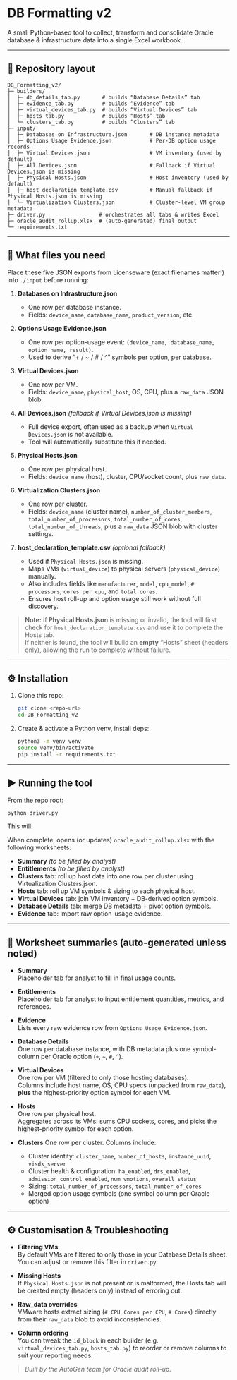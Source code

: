 # DB Formatting v2

A small Python-based tool to collect, transform and consolidate Oracle database & infrastructure data into a single Excel workbook.

---

## 📂 Repository layout

```
DB_Formatting_v2/
├─ builders/
│  ├─ db_details_tab.py       # builds “Database Details” tab
│  ├─ evidence_tab.py         # builds “Evidence” tab
│  ├─ virtual_devices_tab.py  # builds “Virtual Devices” tab
│  ├─ hosts_tab.py            # builds “Hosts” tab
│  └─ clusters_tab.py         # builds “Clusters” tab
├─ input/
│  ├─ Databases on Infrastructure.json       # DB instance metadata
│  ├─ Options Usage Evidence.json            # Per-DB option usage records
│  ├─ Virtual Devices.json                   # VM inventory (used by default)
│  ├─ All Devices.json                       # Fallback if Virtual Devices.json is missing
│  ├─ Physical Hosts.json                    # Host inventory (used by default)
│  ├─ host_declaration_template.csv          # Manual fallback if Physical Hosts.json is missing
│  └─ Virtualization Clusters.json           # Cluster-level VM group metadata
├─ driver.py                 # orchestrates all tabs & writes Excel
├─ oracle_audit_rollup.xlsx  # (auto-generated) final output
└─ requirements.txt
```

---

## 🔑 What files you need

Place these five JSON exports from Licenseware (exact filenames matter!) into `./input` before running:

1. **Databases on Infrastructure.json**  
   - One row per database instance.  
   - Fields: `device_name`, `database_name`, `product_version`, etc.

2. **Options Usage Evidence.json**  
   - One row per option-usage event: `(device_name, database_name, option_name, result)`.  
   - Used to derive “+ / ~ / # / ^” symbols per option, per database.

3. **Virtual Devices.json**  
   - One row per VM.  
   - Fields: `device_name`, `physical_host`, OS, CPU, plus a `raw_data` JSON blob.

5. **All Devices.json** *(fallback if Virtual Devices.json is missing)*  
   - Full device export, often used as a backup when `Virtual Devices.json` is not available.  
   - Tool will automatically substitute this if needed.

6. **Physical Hosts.json**  
   - One row per physical host.  
   - Fields: `device_name` (host), cluster, CPU/socket count, plus `raw_data`.

7. **Virtualization Clusters.json**  
   - One row per cluster.  
   - Fields: `device_name` (cluster name), `number_of_cluster_members`, `total_number_of_processors`, `total_number_of_cores`, `total_number_of_threads`, plus a `raw_data` JSON blob with cluster settings.

8. **host_declaration_template.csv** *(optional fallback)*  
   - Used if `Physical Hosts.json` is missing.  
   - Maps VMs (`virtual_device`) to physical servers (`physical_device`) manually.  
   - Also includes fields like `manufacturer`, `model`, `cpu_model`, `# processors`, `cores per cpu`, and `total cores`.  
   - Ensures host roll-up and option usage still work without full discovery.

> **Note:** if **Physical Hosts.json** is missing or invalid, the tool will first check for `host_declaration_template.csv` and use it to complete the Hosts tab.  
> If neither is found, the tool will build an **empty** “Hosts” sheet (headers only), allowing the run to complete without failure.

---

## ⚙️ Installation

1. Clone this repo:  
   ```bash
   git clone <repo-url>
   cd DB_Formatting_v2
   ```

2. Create & activate a Python venv, install deps:  
   ```bash
   python3 -m venv venv
   source venv/bin/activate
   pip install -r requirements.txt
   ```

---

## ▶️ Running the tool

From the repo root:

```bash
python driver.py
```

This will:

When complete, opens (or updates) `oracle_audit_rollup.xlsx` with the following worksheets:
- **Summary** *(to be filled by analyst)*
- **Entitlements** *(to be filled by analyst)*
- **Clusters** tab: roll up host data into one row per cluster using Virtualization Clusters.json.
- **Hosts** tab: roll up VM symbols & sizing to each physical host.
- **Virtual Devices** tab: join VM inventory + DB-derived option symbols.
- **Database Details** tab: merge DB metadata + pivot option symbols.
- **Evidence** tab: import raw option-usage evidence.

---

## 📝 Worksheet summaries (auto-generated unless noted)

 - **Summary**  
   Placeholder tab for analyst to fill in final usage counts.

 - **Entitlements**  
   Placeholder tab for analyst to input entitlement quantities, metrics, and references.

- **Evidence**  
  Lists every raw evidence row from `Options Usage Evidence.json`.

- **Database Details**  
  One row per database instance, with DB metadata plus one symbol-column per Oracle option (`+`, `~`, `#`, `^`).

- **Virtual Devices**  
  One row per VM (filtered to only those hosting databases).  
  Columns include host name, OS, CPU specs (unpacked from `raw_data`), **plus** the highest-priority option symbol for each VM.

- **Hosts**  
  One row per physical host.  
  Aggregates across its VMs: sums CPU sockets, cores, and picks the highest-priority symbol for each option.

- **Clusters**
  One row per cluster. Columns include:
  - Cluster identity: `cluster_name`, `number_of_hosts`, `instance_uuid`, `visdk_server`
  - Cluster health & configuration: `ha_enabled`, `drs_enabled`, `admission_control_enabled`, `num_vmotions`, `overall_status`
  - Sizing: `total_number_of_processors`, `total_number_of_cores`
  - Merged option usage symbols (one symbol column per Oracle option)

---

## ⚙️ Customisation & Troubleshooting

- **Filtering VMs**  
  By default VMs are filtered to only those in your Database Details sheet. You can adjust or remove this filter in `driver.py`.

- **Missing Hosts**  
  If `Physical Hosts.json` is not present or is malformed, the Hosts tab will be created empty (headers only) instead of erroring out.

- **Raw_data overrides**  
  VMware hosts extract sizing (`# CPU`, `Cores per CPU`, `# Cores`) directly from their `raw_data` blob to avoid inconsistencies.

- **Column ordering**  
  You can tweak the `id_block` in each builder (e.g. `virtual_devices_tab.py`, `hosts_tab.py`) to reorder or remove columns to suit your reporting needs.


> _Built by the AutoGen team for Oracle audit roll-up._